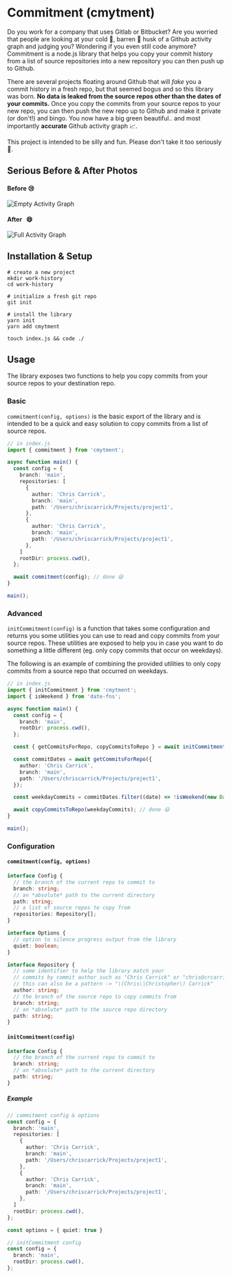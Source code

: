 # Commitment (cmytment)

Do you work for a company that uses Gitlab or Bitbucket? Are you worried that people are looking at your cold 🥶, barren 🌵 husk of a Github activity graph and judging you? Wondering if you even still code anymore? Commitment is a node.js library that helps you copy your commit history from a list of source repositories into a new repository you can then push up to Github.

There are several projects floating around Github that will _fake_ you a commit history in a fresh repo, but that seemed bogus and so this library was born. **No data is leaked from the source repos other than the dates of your commits.** Once you copy the commits from your source repos to your new repo, you can then push the new repo up to Github and make it private (or don't!) and bingo. You now have a big green beautiful.. and most importantly **accurate** Github activity graph 📈.

This project is intended to be silly and fun. Please don't take it too seriously 👋.

## Serious Before & After Photos

#### Before 😢

![Empty Activity Graph](https://i.ibb.co/bLRmNx2/gh-activity-empty.png)

#### After &nbsp;&nbsp;😄

![Full Activity Graph](https://i.ibb.co/bLRmNx2/gh-activity-empty.png)

## Installation & Setup

```
# create a new project
mkdir work-history
cd work-history

# initialize a fresh git repo
git init

# install the library
yarn init
yarn add cmytment

touch index.js && code ./
```

## Usage

The library exposes two functions to help you copy commits from your source repos to your destination repo.

### Basic

`commitment(config, options)` is the basic export of the library and is intended to be a quick and easy solution to copy commits from a list of source repos.

```typescript
// in index.js
import { commitment } from 'cmytment';

async function main() {
  const config = {
    branch: 'main',
    repositories: [
      {
        author: 'Chris Carrick',
        branch: 'main',
        path: '/Users/chriscarrick/Projects/project1',
      },
      {
        author: 'Chris Carrick',
        branch: 'main',
        path: '/Users/chriscarrick/Projects/project1',
      },
    ]
    rootDir: process.cwd(),
  };

  await commitment(config); // done 😃
}

main();
```

### Advanced

`initCommitment(config)` is a function that takes some configuration and returns you some utilities you can use to read and copy commits from your source repos. These utilities are exposed to help you in case you want to do something a little different (eg. only copy commits that occur on weekdays).

The following is an example of combining the provided utilities to only copy commits from a source repo that occurred on weekdays.

```typescript
// in index.js
import { initCommitment } from 'cmytment';
import { isWeekend } from 'date-fns';

async function main() {
  const config = {
    branch: 'main',
    rootDir: process.cwd(),
  };

  const { getCommitsForRepo, copyCommitsToRepo } = await initCommitment(config);

  const commitDates = await getCommitsForRepo({
    author: 'Chris Carrick',
    branch: 'main',
    path: '/Users/chriscarrick/Projects/project1',
  });

  const weekdayCommits = commitDates.filter((date) => !isWeekend(new Date(date)));

  await copyCommitsToRepo(weekdayCommits); // done 😃
}

main();
```

### Configuration

#### `commitment(config, options)`

```typescript
interface Config {
  // the branch of the current repo to commit to
  branch: string;
  // an *absolute* path to the current directory
  path: string;
  // a list of source repos to copy from
  repositories: Repository[];
}

interface Options {
  // option to silence progress output from the library
  quiet: boolean;
}

interface Repository {
  // some identifier to help the library match your
  // commits by commit author such as "Chris Carrick" or "chris@crcarrick.dev"
  // this can also be a pattern -> "\(Chris\|Christopher\) Carrick"
  author: string;
  // the branch of the source repo to copy commits from
  branch: string;
  // an *absolute* path to the source repo directory
  path: string;
}
```

#### `initCommitment(config)`

```typescript
interface Config {
  // the branch of the current repo to commit to
  branch: string;
  // an *absolute* path to the current directory
  path: string;
}
```

##### Example

```typescript
// commitment config & options
const config = {
  branch: 'main',
  repositories: [
    {
      author: 'Chris Carrick',
      branch: 'main',
      path: '/Users/chriscarrick/Projects/project1',
    },
    {
      author: 'Chris Carrick',
      branch: 'main',
      path: '/Users/chriscarrick/Projects/project1',
    },
  ]
  rootDir: process.cwd(),
};

const options = { quiet: true }

// initCommitment config
const config = {
  branch: 'main',
  rootDir: process.cwd(),
};
```
